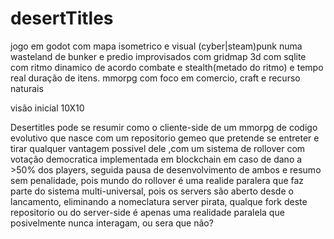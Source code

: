 # desertTitles
jogo em godot com mapa isometrico e visual (cyber|steam)punk numa wasteland de bunker e predio improvisados
com gridmap 3d com sqlite com ritmo dinamico de acordo combate e stealth(metado do ritmo) e tempo real duração de itens.
mmorpg com foco em comercio, craft e recurso naturais

visão  inicial 10X10

Desertitles pode se resumir como o cliente-side de um mmorpg de codigo evolutivo que nasce com um repositorio gemeo
que pretende se entreter e tirar qualquer vantagem possivel dele ,com um sistema de rollover com votação democratica implementada em blockchain em caso de dano a >50% dos players, seguida pausa de desenvolvimento de ambos e resumo sem penalidade, pois mundo do rollover é uma realide paralera que faz parte do sistema multi-universal, pois os servers são aberto desde o lancamento, eliminando a nomeclatura server pirata, qualque fork deste repositorio ou do server-side é apenas uma realidade paralela que posivelmente nunca interagam, ou sera que não?

